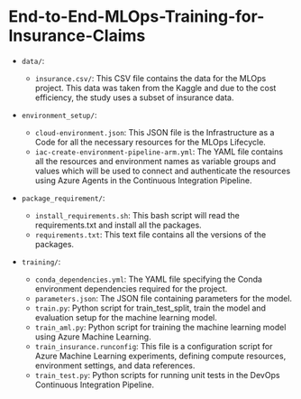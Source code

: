 # End-to-End-MLOps-Training-for-Insurance-Claims

- `data/`:
   - `insurance.csv/`: This CSV file contains the data for the MLOps project. This data was taken from the Kaggle and due to the cost efficiency, the study uses a subset of insurance data. 

- `environment_setup/`:
    - `cloud-environment.json`: This JSON file is the Infrastructure as a Code for all the necessary resources for the MLOps Lifecycle. 
    - `iac-create-environment-pipeline-arm.yml`: The YAML file contains all the resources and environment names as variable groups and values which will be used to connect and authenticate the resources using Azure Agents in the Continuous Integration Pipeline. 

- `package_requirement/`:
    - `install_requirements.sh`: This bash script will read the requirements.txt and install all the packages. 
    - `requirements.txt`: This text file contains all the versions of the packages. 


- `training/`:
    - `conda_dependencies.yml`: The YAML file specifying the Conda environment dependencies required for the project.
    - `parameters.json`: The JSON file containing parameters for the model.
    - `train.py`: Python script for train_test_split, train the model and evaluation setup for the machine learning model.
    - `train_aml.py`: Python script for training the machine learning model using Azure Machine Learning.
    - `train_insurance.runconfig`: This file is a configuration script for Azure Machine Learning experiments, defining compute resources, environment settings, and data references.
    - `train_test.py`: Python scripts for running unit tests in the DevOps Continuous Integration Pipeline.

